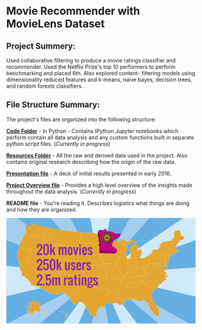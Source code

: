 # Movie Recommender with MovieLens Dataset

## Project Summery: 

Used collaborative filtering to produce a movie ratings classifier and recommender. Used the Netflix Prize's top 10 performers to perform benchmarking and placed 6th. Also explored content- filtering models using dimensionality reduced features and k-means, naive bayes, decision trees, and random forests classifiers.

## File Structure Summary: 

The project's files are organized into the following structure:

**[Code Folder](/Code/)** - In Python - Contains IPython Jupyter notebooks which perform contain all data analysis and any custom functions built in separate python script files. (*Currently in progress*)

**[Resources Folder](/Resources/)** - All the raw and derived data used in the project. Also contains original research describing how the origin of the raw data.

**[Presentation file](Movie_Recomendations_Presentation_2016_May.pdf)** - A deck of initial results presented in early 2016.

**[Project Overview file](Project%20Overview.ipynb)** - Provides a high level overview of the insights made throughout the data analysis. (*Currently in progress*)

**README file** - You're reading it. Describes logistics what things are doing and how they are organized.

<p align="center">
<img src="/Visualizations/movie_stats.png" width="600" />
</p>
